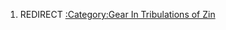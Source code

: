 1.  REDIRECT [:Category:Gear In Tribulations of
    Zin](:Category:Gear_In_Tribulations_of_Zin "wikilink")
